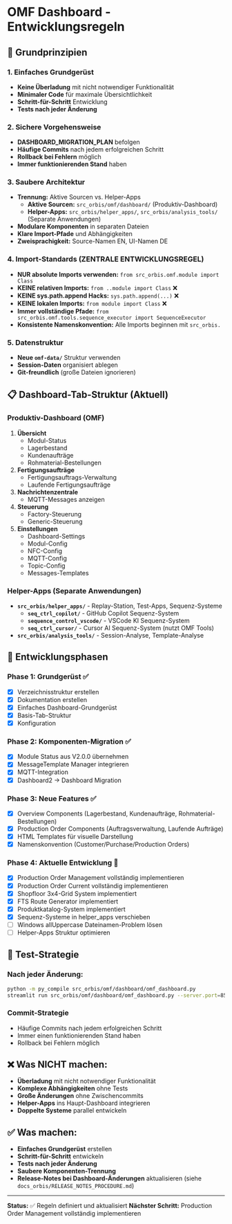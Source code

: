 # **OMF Dashboard - Entwicklungsregeln**

## **🎯 Grundprinzipien**

### **1. Einfaches Grundgerüst**
- **Keine Überladung** mit nicht notwendiger Funktionalität
- **Minimaler Code** für maximale Übersichtlichkeit
- **Schritt-für-Schritt** Entwicklung
- **Tests nach jeder Änderung**

### **2. Sichere Vorgehensweise**
- **DASHBOARD_MIGRATION_PLAN** befolgen
- **Häufige Commits** nach jedem erfolgreichen Schritt
- **Rollback bei Fehlern** möglich
- **Immer funktionierenden Stand** haben

### **3. Saubere Architektur**
- **Trennung:** Aktive Sourcen vs. Helper-Apps
  - **Aktive Sourcen:** `src_orbis/omf/dashboard/` (Produktiv-Dashboard)
  - **Helper-Apps:** `src_orbis/helper_apps/`, `src_orbis/analysis_tools/` (Separate Anwendungen)
- **Modulare Komponenten** in separaten Dateien
- **Klare Import-Pfade** und Abhängigkeiten
- **Zweisprachigkeit:** Source-Namen EN, UI-Namen DE

### **4. Import-Standards (ZENTRALE ENTWICKLUNGSREGEL)**
- **NUR absolute Imports verwenden:** `from src_orbis.omf.module import Class`
- **KEINE relativen Imports:** `from ..module import Class` ❌
- **KEINE sys.path.append Hacks:** `sys.path.append(...)` ❌
- **KEINE lokalen Imports:** `from module import Class` ❌
- **Immer vollständige Pfade:** `from src_orbis.omf.tools.sequence_executor import SequenceExecutor`
- **Konsistente Namenskonvention:** Alle Imports beginnen mit `src_orbis.`

### **5. Datenstruktur**
- **Neue `omf-data/`** Struktur verwenden
- **Session-Daten** organisiert ablegen
- **Git-freundlich** (große Dateien ignorieren)

## **📋 Dashboard-Tab-Struktur (Aktuell)**

### **Produktiv-Dashboard (OMF)**
1. **Übersicht**
   - Modul-Status
   - Lagerbestand
   - Kundenaufträge
   - Rohmaterial-Bestellungen
2. **Fertigungsaufträge**
   - Fertigungsauftrags-Verwaltung
   - Laufende Fertigungsaufträge
3. **Nachrichtenzentrale**
   - MQTT-Messages anzeigen
4. **Steuerung**
   - Factory-Steuerung
   - Generic-Steuerung
5. **Einstellungen**
   - Dashboard-Settings
   - Modul-Config
   - NFC-Config
   - MQTT-Config
   - Topic-Config
   - Messages-Templates

### **Helper-Apps (Separate Anwendungen)**
- **`src_orbis/helper_apps/`** - Replay-Station, Test-Apps, Sequenz-Systeme
  - **`seq_ctrl_copilot/`** - GitHub Copilot Sequenz-System
  - **`sequence_control_vscode/`** - VSCode KI Sequenz-System
  - **`seq_ctrl_cursor/`** - Cursor AI Sequenz-System (nutzt OMF Tools)
- **`src_orbis/analysis_tools/`** - Session-Analyse, Template-Analyse

## **🔧 Entwicklungsphasen**

### **Phase 1: Grundgerüst** ✅
- [x] Verzeichnisstruktur erstellen
- [x] Dokumentation erstellen
- [x] Einfaches Dashboard-Grundgerüst
- [x] Basis-Tab-Struktur
- [x] Konfiguration

### **Phase 2: Komponenten-Migration** ✅
- [x] Module Status aus V2.0.0 übernehmen
- [x] MessageTemplate Manager integrieren
- [x] MQTT-Integration
- [x] Dashboard2 → Dashboard Migration

### **Phase 3: Neue Features** ✅
- [x] Overview Components (Lagerbestand, Kundenaufträge, Rohmaterial-Bestellungen)
- [x] Production Order Components (Auftragsverwaltung, Laufende Aufträge)
- [x] HTML Templates für visuelle Darstellung
- [x] Namenskonvention (Customer/Purchase/Production Orders)

### **Phase 4: Aktuelle Entwicklung** 🔄
- [x] Production Order Management vollständig implementieren
- [x] Production Order Current vollständig implementieren
- [x] Shopfloor 3x4-Grid System implementiert
- [x] FTS Route Generator implementiert
- [x] Produktkatalog-System implementiert
- [x] Sequenz-Systeme in helper_apps verschieben
- [ ] Windows allUppercase Dateinamen-Problem lösen
- [ ] Helper-Apps Struktur optimieren

## **🧪 Test-Strategie**

### **Nach jeder Änderung:**
```bash
python -m py_compile src_orbis/omf/dashboard/omf_dashboard.py
streamlit run src_orbis/omf/dashboard/omf_dashboard.py --server.port=8506
```

### **Commit-Strategie**
- Häufige Commits nach jedem erfolgreichen Schritt
- Immer einen funktionierenden Stand haben
- Rollback bei Fehlern möglich

## **❌ Was NICHT machen:**
- **Überladung** mit nicht notwendiger Funktionalität
- **Komplexe Abhängigkeiten** ohne Tests
- **Große Änderungen** ohne Zwischencommits
- **Helper-Apps** ins Haupt-Dashboard integrieren
- **Doppelte Systeme** parallel entwickeln

## **✅ Was machen:**
- **Einfaches Grundgerüst** erstellen
- **Schritt-für-Schritt** entwickeln
- **Tests nach jeder Änderung**
- **Saubere Komponenten-Trennung**
- **Release-Notes bei Dashboard-Änderungen** aktualisieren (siehe `docs_orbis/RELEASE_NOTES_PROCEDURE.md`)

---

**Status:** ✅ Regeln definiert und aktualisiert
**Nächster Schritt:** Production Order Management vollständig implementieren
